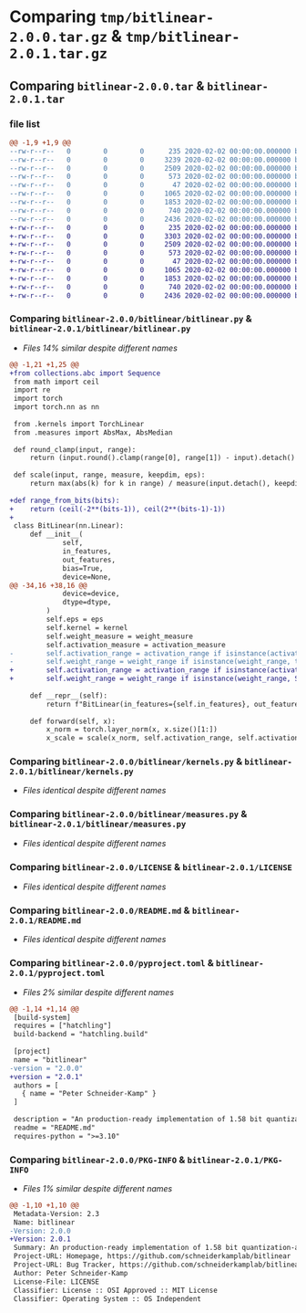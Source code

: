 # Comparing `tmp/bitlinear-2.0.0.tar.gz` & `tmp/bitlinear-2.0.1.tar.gz`

## Comparing `bitlinear-2.0.0.tar` & `bitlinear-2.0.1.tar`

### file list

```diff
@@ -1,9 +1,9 @@
--rw-r--r--   0        0        0      235 2020-02-02 00:00:00.000000 bitlinear-2.0.0/bitlinear/__init__.py
--rw-r--r--   0        0        0     3239 2020-02-02 00:00:00.000000 bitlinear-2.0.0/bitlinear/bitlinear.py
--rw-r--r--   0        0        0     2509 2020-02-02 00:00:00.000000 bitlinear-2.0.0/bitlinear/kernels.py
--rw-r--r--   0        0        0      573 2020-02-02 00:00:00.000000 bitlinear-2.0.0/bitlinear/measures.py
--rw-r--r--   0        0        0       47 2020-02-02 00:00:00.000000 bitlinear-2.0.0/.gitignore
--rw-r--r--   0        0        0     1065 2020-02-02 00:00:00.000000 bitlinear-2.0.0/LICENSE
--rw-r--r--   0        0        0     1853 2020-02-02 00:00:00.000000 bitlinear-2.0.0/README.md
--rw-r--r--   0        0        0      740 2020-02-02 00:00:00.000000 bitlinear-2.0.0/pyproject.toml
--rw-r--r--   0        0        0     2436 2020-02-02 00:00:00.000000 bitlinear-2.0.0/PKG-INFO
+-rw-r--r--   0        0        0      235 2020-02-02 00:00:00.000000 bitlinear-2.0.1/bitlinear/__init__.py
+-rw-r--r--   0        0        0     3303 2020-02-02 00:00:00.000000 bitlinear-2.0.1/bitlinear/bitlinear.py
+-rw-r--r--   0        0        0     2509 2020-02-02 00:00:00.000000 bitlinear-2.0.1/bitlinear/kernels.py
+-rw-r--r--   0        0        0      573 2020-02-02 00:00:00.000000 bitlinear-2.0.1/bitlinear/measures.py
+-rw-r--r--   0        0        0       47 2020-02-02 00:00:00.000000 bitlinear-2.0.1/.gitignore
+-rw-r--r--   0        0        0     1065 2020-02-02 00:00:00.000000 bitlinear-2.0.1/LICENSE
+-rw-r--r--   0        0        0     1853 2020-02-02 00:00:00.000000 bitlinear-2.0.1/README.md
+-rw-r--r--   0        0        0      740 2020-02-02 00:00:00.000000 bitlinear-2.0.1/pyproject.toml
+-rw-r--r--   0        0        0     2436 2020-02-02 00:00:00.000000 bitlinear-2.0.1/PKG-INFO
```

### Comparing `bitlinear-2.0.0/bitlinear/bitlinear.py` & `bitlinear-2.0.1/bitlinear/bitlinear.py`

 * *Files 14% similar despite different names*

```diff
@@ -1,21 +1,25 @@
+from collections.abc import Sequence
 from math import ceil
 import re
 import torch
 import torch.nn as nn
 
 from .kernels import TorchLinear
 from .measures import AbsMax, AbsMedian
 
 def round_clamp(input, range):
     return (input.round().clamp(range[0], range[1]) - input).detach() + input
 
 def scale(input, range, measure, keepdim, eps):
     return max(abs(k) for k in range) / measure(input.detach(), keepdim=keepdim).clamp_(min=eps)
 
+def range_from_bits(bits):
+    return (ceil(-2**(bits-1)), ceil(2**(bits-1)-1))
+
 class BitLinear(nn.Linear):
     def __init__(
             self,
             in_features,
             out_features,
             bias=True,
             device=None,
@@ -34,16 +38,16 @@
             device=device,
             dtype=dtype,
         )
         self.eps = eps
         self.kernel = kernel
         self.weight_measure = weight_measure
         self.activation_measure = activation_measure
-        self.activation_range = activation_range if isinstance(activation_range, tuple) else (ceil(-2**(activation_range-1)), ceil(2**(activation_range-1)-1))
-        self.weight_range = weight_range if isinstance(weight_range, tuple) else (ceil(-2**(weight_range-1)), ceil(2**(weight_range-1)-1))
+        self.activation_range = activation_range if isinstance(activation_range, Sequence) else range_from_bits(activation_range)
+        self.weight_range = weight_range if isinstance(weight_range, Sequence) else range_from_bits(weight_range)
 
     def __repr__(self):
         return f"BitLinear(in_features={self.in_features}, out_features={self.out_features}, bias={self.bias is not None}, eps={self.eps}, weight_range={self.weight_range}, weight_measure={self.weight_measure}, activation_range={self.activation_range}, activation_measure={self.activation_measure}, kernel={self.kernel})"
 
     def forward(self, x):
         x_norm = torch.layer_norm(x, x.size()[1:])
         x_scale = scale(x_norm, self.activation_range, self.activation_measure, True, self.eps)
```

### Comparing `bitlinear-2.0.0/bitlinear/kernels.py` & `bitlinear-2.0.1/bitlinear/kernels.py`

 * *Files identical despite different names*

### Comparing `bitlinear-2.0.0/bitlinear/measures.py` & `bitlinear-2.0.1/bitlinear/measures.py`

 * *Files identical despite different names*

### Comparing `bitlinear-2.0.0/LICENSE` & `bitlinear-2.0.1/LICENSE`

 * *Files identical despite different names*

### Comparing `bitlinear-2.0.0/README.md` & `bitlinear-2.0.1/README.md`

 * *Files identical despite different names*

### Comparing `bitlinear-2.0.0/pyproject.toml` & `bitlinear-2.0.1/pyproject.toml`

 * *Files 2% similar despite different names*

```diff
@@ -1,14 +1,14 @@
 [build-system]
 requires = ["hatchling"]
 build-backend = "hatchling.build"
 
 [project]
 name = "bitlinear"
-version = "2.0.0"
+version = "2.0.1"
 authors = [
   { name = "Peter Schneider-Kamp" }
 ]
 
 description = "An production-ready implementation of 1.58 bit quantization-aware training and inference."
 readme = "README.md"
 requires-python = ">=3.10"
```

### Comparing `bitlinear-2.0.0/PKG-INFO` & `bitlinear-2.0.1/PKG-INFO`

 * *Files 1% similar despite different names*

```diff
@@ -1,10 +1,10 @@
 Metadata-Version: 2.3
 Name: bitlinear
-Version: 2.0.0
+Version: 2.0.1
 Summary: An production-ready implementation of 1.58 bit quantization-aware training and inference.
 Project-URL: Homepage, https://github.com/schneiderkamplab/bitlinear
 Project-URL: Bug Tracker, https://github.com/schneiderkamplab/bitlinear/issues
 Author: Peter Schneider-Kamp
 License-File: LICENSE
 Classifier: License :: OSI Approved :: MIT License
 Classifier: Operating System :: OS Independent
```

